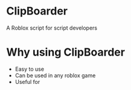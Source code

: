 # ClipBoarder
A Roblox script for script developers

# Why using ClipBoarder
* Easy to use
* Can be used in any roblox game
* Useful for 
